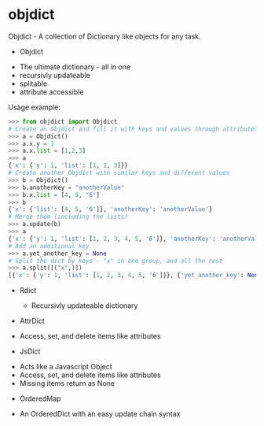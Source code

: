 # objdict
Objdict - A collection of Dictionary like objects for any task.

* Objdict
 - The ultimate dictionary - all in one
 - recursivly updateable 
 - splitable
 - attribute accessible

Usage example:
```python
>>> from objdict import Objdict
# Create an Objdict and fill it with keys and values through attributes
>>> a = Objdict()
>>> a.x.y = 1
>>> a.x.list = [1,2,3]
>>> a
{'x': {'y': 1, 'list': [1, 2, 3]}}
# Create another Objdict with similar keys and different values
>>> b = Objdict()
>>> b.anotherKey = "anotherValue"
>>> b.x.list = [4, 5, "6"]
>>> b
{'x': {'list': [4, 5, '6']}, 'anotherKey': 'anotherValue'}
# Merge them (including the lists)
>>> a.update(b)
>>> a
{'x': {'y': 1, 'list': [1, 2, 3, 4, 5, '6']}, 'anotherKey': 'anotherValue'}
# Add an additional key
>>> a.yet_another_key = None
# Split the dict by keys - "x" in one group, and all the rest
>>> a.split([("x",)])
[{'x': {'y': 1, 'list': [1, 2, 3, 4, 5, '6']}}, {'yet_another_key': None, 'anotherKey': 'anotherValue'}]
```

* Rdict
  - Recursivly updateable dictionary
 
* AttrDict
 - Access, set, and delete items like attributes

* JsDict
 - Acts like a Javascript Object
 - Access, set, and delete items like attributes
 - Missing items return as None
 
* OrderedMap
 - An OrderedDict with an easy update chain syntax


